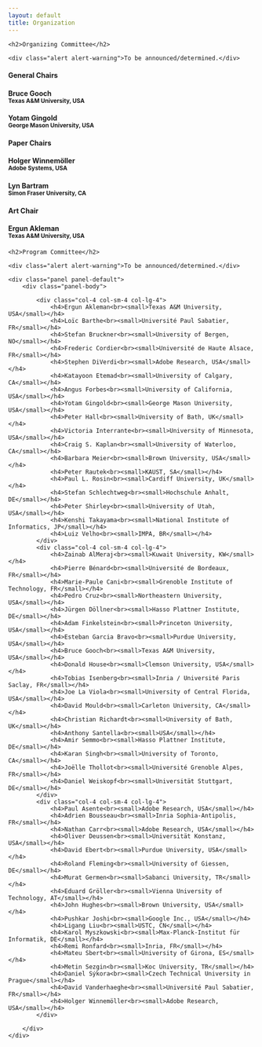 ```yaml
---
layout: default
title: Organization
---
```


<div class="col-12 col-sm-12 col-lg-12">

	<h2>Organizing Committee</h2>
	
	<div class="alert alert-warning">To be announced/determined.</div>


<div class="col-4 col-sm-4 col-lg-4">
	<div class="panel panel-default">
		<div class="panel-heading">
			<h4 class="panel-title">General Chairs</h4>
		</div>
		<div class="panel-body">
			<h4>Bruce Gooch<br><small>Texas A&M University, USA</small></h4>
			<h4>Yotam Gingold<br><small>George Mason University, USA</small></h4>
		</div>
	</div>
</div>

<div class="col-8 col-sm-8 col-lg-4">
	<div class="panel panel-default">
		<div class="panel-heading">
			<h4 class="panel-title">Paper Chairs</h4>
		</div>
		<div class="panel-body">
			<h4>Holger Winnemöller<br><small>Adobe Systems, USA</small></h4>
			<h4>Lyn Bartram<br><small>Simon Fraser University, CA</small></h4>
		</div>
	</div>
</div>

<div class="col-8 col-sm-8 col-lg-4">
	<div class="panel panel-default">
		<div class="panel-heading">
			<h4 class="panel-title">Art Chair</h4>
		</div>
		<div class="panel-body">
			<h4>Ergun Akleman<br><small>Texas A&M University, USA</small></h4>
		</div>
	</div>
</div>

</div>

<div class="col-12 col-sm-12 col-lg-12">

	<h2>Program Committee</h2>
	
	<div class="alert alert-warning">To be announced/determined.</div>

	<div class="panel panel-default">
		<div class="panel-body">

			<div class="col-4 col-sm-4 col-lg-4">
				<h4>Ergun Akleman<br><small>Texas A&M University, USA</small></h4>
				<h4>Loïc Barthe<br><small>Université Paul Sabatier, FR</small></h4>
				<h4>Stefan Bruckner<br><small>University of Bergen, NO</small></h4>
				<h4>Frederic Cordier<br><small>Université de Haute Alsace, FR</small></h4>
				<h4>Stephen DiVerdi<br><small>Adobe Research, USA</small></h4>
				<h4>Katayoon Etemad<br><small>University of Calgary, CA</small></h4>
				<h4>Angus Forbes<br><small>University of California, USA</small></h4>
				<h4>Yotam Gingold<br><small>George Mason University, USA</small></h4>
				<h4>Peter Hall<br><small>University of Bath, UK</small></h4>
				<h4>Victoria Interrante<br><small>University of Minnesota, USA</small></h4>
				<h4>Craig S. Kaplan<br><small>University of Waterloo, CA</small></h4>
				<h4>Barbara Meier<br><small>Brown University, USA</small></h4>
				<h4>Peter Rautek<br><small>KAUST, SA</small></h4>
				<h4>Paul L. Rosin<br><small>Cardiff University, UK</small></h4>
				<h4>Stefan Schlechtweg<br><small>Hochschule Anhalt, DE</small></h4>
				<h4>Peter Shirley<br><small>University of Utah, USA</small></h4>
				<h4>Kenshi Takayama<br><small>National Institute of Informatics, JP</small></h4>
				<h4>Luiz Velho<br><small>IMPA, BR</small></h4>
			</div>
			<div class="col-4 col-sm-4 col-lg-4">
				<h4>Zainab AlMeraj<br><small>Kuwait University, KW</small></h4>
				<h4>Pierre Bénard<br><small>Université de Bordeaux, FR</small></h4>
				<h4>Marie-Paule Cani<br><small>Grenoble Institute of Technology, FR</small></h4>
				<h4>Pedro Cruz<br><small>Northeastern University, USA</small></h4>
				<h4>Jürgen Döllner<br><small>Hasso Plattner Institute, DE</small></h4>
				<h4>Adam Finkelstein<br><small>Princeton University, USA</small></h4>
				<h4>Esteban Garcia Bravo<br><small>Purdue University, USA</small></h4>
				<h4>Bruce Gooch<br><small>Texas A&M University, USA</small></h4>
				<h4>Donald House<br><small>Clemson University, USA</small></h4>
				<h4>Tobias Isenberg<br><small>Inria / Université Paris Saclay, FR</small></h4>
				<h4>Joe La Viola<br><small>University of Central Florida, USA</small></h4>
				<h4>David Mould<br><small>Carleton University, CA</small></h4>
				<h4>Christian Richardt<br><small>University of Bath, UK</small></h4>
				<h4>Anthony Santella<br><small>USA</small></h4>
				<h4>Amir Semmo<br><small>Hasso Plattner Institute, DE</small></h4>
				<h4>Karan Singh<br><small>University of Toronto, CA</small></h4>
				<h4>Joëlle Thollot<br><small>Université Grenoble Alpes, FR</small></h4>
				<h4>Daniel Weiskopf<br><small>Universität Stuttgart, DE</small></h4>
			</div>
			<div class="col-4 col-sm-4 col-lg-4">
				<h4>Paul Asente<br><small>Adobe Research, USA</small></h4>
				<h4>Adrien Bousseau<br><small>Inria Sophia-Antipolis, FR</small></h4>
				<h4>Nathan Carr<br><small>Adobe Research, USA</small></h4>
				<h4>Oliver Deussen<br><small>Universität Konstanz, USA</small></h4>
				<h4>David Ebert<br><small>Purdue University, USA</small></h4>
				<h4>Roland Fleming<br><small>University of Giessen, DE</small></h4>
				<h4>Murat Germen<br><small>Sabanci University, TR</small></h4>
				<h4>Eduard Gröller<br><small>Vienna University of Technology, AT</small></h4>
				<h4>John Hughes<br><small>Brown University, USA</small></h4>
				<h4>Pushkar Joshi<br><small>Google Inc., USA</small></h4>
				<h4>Ligang Liu<br><small>USTC, CN</small></h4>
				<h4>Karol Myszkowski<br><small>Max-Planck-Institut für Informatik, DE</small></h4>
				<h4>Remi Ronfard<br><small>Inria, FR</small></h4>
				<h4>Mateu Sbert<br><small>University of Girona, ES</small></h4>
				<h4>Metin Sezgin<br><small>Koc University, TR</small></h4>
				<h4>Daniel Sýkora<br><small>Czech Technical University in Prague</small></h4>
				<h4>David Vanderhaeghe<br><small>Université Paul Sabatier, FR</small></h4>
				<h4>Holger Winnemöller<br><small>Adobe Research, USA</small></h4>
			</div>
			
		</div>
	</div>

</div>
